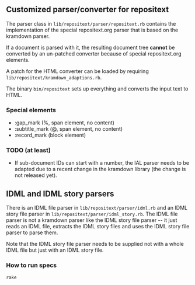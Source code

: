 ## Customized parser/converter for repositext

The parser class in `lib/repositext/parser/repositext.rb` contains the
implementation of the special repositext.org parser that is based on the
kramdown parser.

If a document is parsed with it, the resulting document tree **cannot**
be converted by an un-patched converter because of special
repositext.org elements.

A patch for the HTML converter can be loaded by requiring
`lib/repositext/kramdown_adaptions.rb`.

The binary `bin/repositext` sets up everything and converts the input
text to HTML.

### Special elements

* :gap_mark (%, span element, no content)
* :subtitle_mark (@, span element, no content)
* :record_mark (block element)

### TODO (at least)

* If sub-document IDs can start with a number, the IAL parser needs to
  be adapted due to a recent change in the kramdown library (the change
  is not released yet).


## IDML and IDML story parsers

There is an IDML file parser in `lib/repositext/parser/idml.rb` and an
IDML story file parser in `lib/repositext/parser/idml_story.rb`. The
IDML file parser is not a kramdown parser like the IDML story file
parser -- it just reads an IDML file, extracts the IDML story files and
uses the IDML story file parser to parse them.

Note that the IDML story file parser needs to be supplied not with a
whole IDML file but just with an IDML story file.

### How to run specs

    rake
